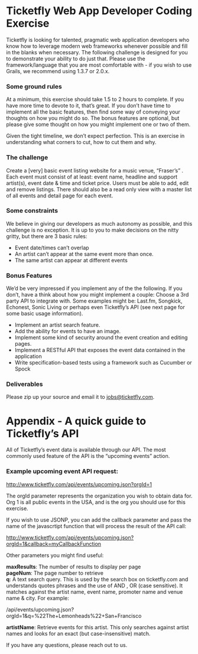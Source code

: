 Ticketfly Web App Developer Coding Exercise
===========================================

Ticketfly is looking for talented, pragmatic web application developers who know how to  leverage modern web frameworks whenever possible and fill in the blanks when necessary. The following challenge is designed for you to demonstrate your ability to do just that. Please use the framework/language that you are most comfortable with - if you wish to use Grails, we recommend using 1.3.7 or 2.0.x.

### Some ground rules
At a minimum, this exercise should take 1.5 to 2 hours to complete. If you have more time to devote to it, that’s great. If you don’t have time to implement all the basic features, then find some way of conveying your thoughts on how you might do so. The bonus features are optional, but please give some thought on how you might implement one or two of them.

Given the tight timeline, we don’t expect perfection. This is an exercise in understanding what corners to cut, how to cut them and why.

### The challenge
Create a [very] basic event listing website for a music venue, “Fraser’s” . Each event must consist of at least: event name, headline and support artist(s), event date & time and ticket price. Users must be able to add, edit and remove listings. There should also be a read only view with a master list of all events and detail page for each event.

### Some constraints
We believe in giving our developers as much autonomy as possible, and this challenge is no exception. It is up to you to make decisions on the nitty gritty, but there are 3 basic rules:

* Event date/times can’t overlap
* An artist can’t appear at the same event more than once.
* The same artist can appear at different events

### Bonus Features
We’d be very impressed if you implement any of the the following. If you don’t, have a think about how you might implement a couple:
Choose a 3rd party API to integrate with. Some examples might be: Last.fm, Songkick, Echonest, Sonic Living or perhaps even Ticketfly’s API (see next page for some basic usage information).

* Implement an artist search feature.
* Add the ability for events to have an image.
* Implement some kind of security around the event creation and editing pages.
* Implement a RESTful API that exposes the event data contained in the application
* Write specification-based tests using a framework such as Cucumber or Spock

### Deliverables
Please zip up your source and email it to jobs@ticketfly.com.

Appendix - A quick guide to Ticketfly’s API
===========================================

All of Ticketfly’s event data is available through our API. The most commonly used feature of the API is the “upcoming events” action. 

### Example upcoming event API request:

http://www.ticketfly.com/api/events/upcoming.json?orgId=1

The orgId parameter represents the organization you wish to obtain data for. Org 1 is all public events in the USA, and is the org you should use for this exercise.

If you wish to use JSONP, you can add the callback parameter and pass the name of the javascrtipt function that will process the result of the API call:

http://www.ticketfly.com/api/events/upcoming.json?orgId=1&callback=myCallbackFunction

Other parameters you might find useful:

**maxResults**: The number of results to display per page  
**pageNum**: The page number to retrieve   
**q**: A text search query. This is used by the search box on ticketfly.com and understands quotes phrases and the use of AND , OR (case sensitive). It matches against the artist name, event name, promoter name and venue name & city. For example:

/api/events/upcoming.json?orgId=1&q=%22The+Lemonheads%22+San+Francisco

**artistName**: Retrieve events for this artist. This only searches against artist names and looks for an exact (but case-insensitive) match.

If you have any questions, please reach out to us.
